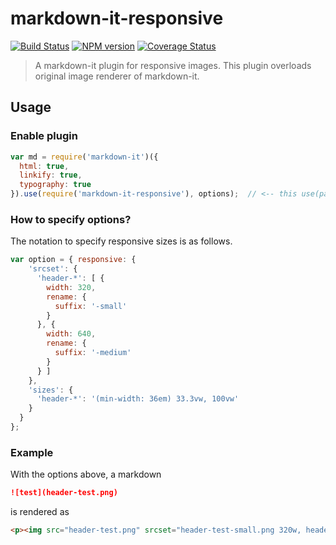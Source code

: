 markdown-it-responsive
===

[![Build Status](https://travis-ci.org/mrtukkin/markdown-it-responsive.svg)](https://travis-ci.org/mrtukkin/markdown-it-responsive)
[![NPM version](https://img.shields.io/npm/v/markdown-it-responsive.svg?style=flat)](https://www.npmjs.org/package/markdown-it-responsive)
[![Coverage Status](https://coveralls.io/repos/mrtukkin/markdown-it-responsive/badge.svg)](https://coveralls.io/r/mrtukkin/markdown-it-responsive)

> A markdown-it plugin for responsive images. This plugin overloads original image renderer of markdown-it.

## Usage

### Enable plugin

```js
var md = require('markdown-it')({
  html: true,
  linkify: true,
  typography: true
}).use(require('markdown-it-responsive'), options);  // <-- this use(package_name) is required
```

### How to specify options?

The notation to specify responsive sizes is as follows.

```js
var option = { responsive: {
    'srcset': {
      'header-*': [ {
        width: 320,
        rename: {
          suffix: '-small'
        }
      }, {
        width: 640,
        rename: {
          suffix: '-medium'
        }
      } ]
    },
    'sizes': {
      'header-*': '(min-width: 36em) 33.3vw, 100vw'
    }
  }
};
```

### Example

With the options above, a markdown

```md
![test](header-test.png)
```

is rendered as

```html
<p><img src="header-test.png" srcset="header-test-small.png 320w, header-test-medium.png 640w" sizes="(min-width: 36em) 33.3vw, 100vw" alt="test"></p>
```
